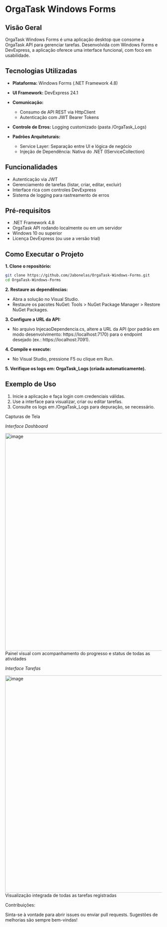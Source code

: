 # OrgaTask Windows Forms

## Visão Geral

OrgaTask Windows Forms é uma aplicação desktop que consome a OrgaTask API para gerenciar tarefas. Desenvolvida com Windows Forms e DevExpress, a aplicação oferece uma interface funcional, com foco em usabilidade.

## Tecnologias Utilizadas

- **Plataforma:** Windows Forms (.NET Framework 4.8)
- **UI Framework:** DevExpress 24.1

- **Comunicação:**

  - Consumo de API REST via HttpClient
  - Autenticação com JWT Bearer Tokens

- **Controle de Erros:** Logging customizado (pasta /OrgaTask_Logs)

- **Padrões Arquiteturais:**

  - Service Layer: Separação entre UI e lógica de negócio
  - Injeção de Dependência: Nativa do .NET (IServiceCollection)

## Funcionalidades

- Autenticação via JWT
- Gerenciamento de tarefas (listar, criar, editar, excluir)
- Interface rica com controles DevExpress
- Sistema de logging para rastreamento de erros

## Pré-requisitos

- .NET Framework 4.8
- OrgaTask API rodando localmente ou em um servidor
- Windows 10 ou superior
- Licença DevExpress (ou use a versão trial)

## Como Executar o Projeto

**1. Clone o repositório:**

```bash
git clone https://github.com/Jabonelas/OrgaTask-Windows-Forms.git
cd OrgaTask-Windows-Forms
```

  **2. Restaure as dependências:**

  - Abra a solução no Visual Studio.
  - Restaure os pacotes NuGet: Tools > NuGet Package Manager > Restore NuGet Packages.

**3. Configure a URL da API:**
  
  - No arquivo InjecaoDependencia.cs, altere a URL da API (por padrão em modo desenvolvimento: https://localhost:7170) para o endpoint desejado (ex.: https://localhost:7091).

**4. Compile e execute:**

  - No Visual Studio, pressione F5 ou clique em Run.

**5. Verifique os logs em: OrgaTask_Logs (criada automaticamente).**

## Exemplo de Uso

1. Inicie a aplicação e faça login com credenciais válidas.
2. Use a interface para visualizar, criar ou editar tarefas.
3. Consulte os logs em /OrgaTask_Logs para depuração, se necessário.

Capturas de Tela

<p><em>Interface Dashboard</em></p>

<img width="983" height="699" alt="image" src="https://github.com/user-attachments/assets/45230d69-22ef-4db4-85fd-ee4ada8b6ba8" />
Painel visual com acompanhamento do progresso e status de todas as atividades


<p><em>Interface Tarefas</em></p>

<img width="985" height="698" alt="image" src="https://github.com/user-attachments/assets/593a7e4b-9fdf-499d-ae27-8f55d486fe56" />
Visualização integrada de todas as tarefas registradas


Contribuições:

Sinta-se à vontade para abrir issues ou enviar pull requests. Sugestões de melhorias são sempre bem-vindas!

